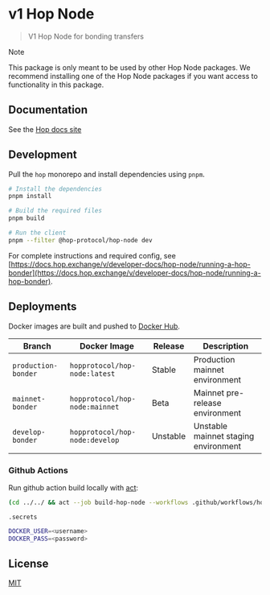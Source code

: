 # v1 Hop Node

> V1 Hop Node for bonding transfers

> [!NOTE]
> This package is only meant to be used by other Hop Node packages. We recommend installing one of the Hop Node packages if you want access to functionality in this package.

## Documentation

See the [Hop docs site](https://docs.hop.exchange/v/developer-docs)

## Development

Pull the `hop` monorepo and install dependencies using `pnpm`.

```sh
# Install the dependencies
pnpm install

# Build the required files
pnpm build

# Run the client
pnpm --filter @hop-protocol/hop-node dev
```

For complete instructions and required config, see [https://docs.hop.exchange/v/developer-docs/hop-node/running-a-hop-bonder](https://docs.hop.exchange/v/developer-docs/hop-node/running-a-hop-bonder).

## Deployments

Docker images are built and pushed to [Docker Hub](https://hub.docker.com/r/hopprotocol/hop-node).

| Branch              | Docker Image                   | Release  | Description                                 |
| ------------        | -------------------------------| -------- | ------------------------------------------- |
| `production-bonder` | `hopprotocol/hop-node:latest`  | Stable   | Production mainnet environment              |
| `mainnet-bonder`    | `hopprotocol/hop-node:mainnet` | Beta     | Mainnet pre-release environment             |
| `develop-bonder`    | `hopprotocol/hop-node:develop` | Unstable | Unstable mainnet staging environment        |

### Github Actions

Run github action build locally with [act](https://github.com/nektos/act):

```sh
(cd ../../ && act --job build-hop-node --workflows .github/workflows/hop_node.yml --secret-file=.secrets --verbose)
```

`.secrets`

```sh
DOCKER_USER=<username>
DOCKER_PASS=<password>
```

## License

[MIT](LICENSE)
